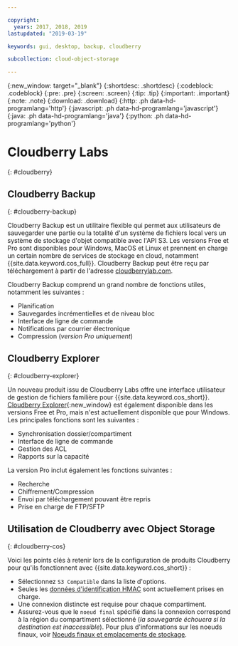 ```yaml
---

copyright:
  years: 2017, 2018, 2019
lastupdated: "2019-03-19"

keywords: gui, desktop, backup, cloudberry

subcollection: cloud-object-storage

---
```

{:new_window: target="_blank"}
{:shortdesc: .shortdesc}
{:codeblock: .codeblock}
{:pre: .pre}
{:screen: .screen}
{:tip: .tip}
{:important: .important}
{:note: .note}
{:download: .download} 
{:http: .ph data-hd-programlang='http'} 
{:javascript: .ph data-hd-programlang='javascript'} 
{:java: .ph data-hd-programlang='java'} 
{:python: .ph data-hd-programlang='python'}


# Cloudberry Labs
{: #cloudberry}

## Cloudberry Backup
{: #cloudberry-backup}

Cloudberry Backup est un utilitaire flexible qui permet aux utilisateurs de sauvegarder une partie ou la totalité d'un système de fichiers local vers un système de stockage d'objet compatible avec l'API S3. Les versions Free et Pro sont disponibles pour Windows, MacOS et Linux et prennent en charge un certain nombre de services de stockage en cloud, notamment {{site.data.keyword.cos_full}}. Cloudberry Backup peut être reçu par téléchargement à partir de l'adresse [cloudberrylab.com](https://www.cloudberrylab.com/).

Cloudberry Backup comprend un grand nombre de fonctions utiles, notamment les suivantes :

* Planification
* Sauvegardes incrémentielles et de niveau bloc
* Interface de ligne de commande
* Notifications par courrier électronique
* Compression (*version Pro uniquement*)

## Cloudberry Explorer
{: #cloudberry-explorer}

Un nouveau produit issu de Cloudberry Labs offre une interface utilisateur de gestion de fichiers familière pour {{site.data.keyword.cos_short}}. [Cloudberry Explorer](https://www.cloudberrylab.com/explorer.aspx){:new_window} est également disponible dans les versions Free et Pro, mais n'est actuellement disponible que pour Windows. Les principales fonctions sont les suivantes :

* Synchronisation dossier/compartiment
* Interface de ligne de commande
* Gestion des ACL
* Rapports sur la capacité

La version Pro inclut également les fonctions suivantes :
* Recherche 
* Chiffrement/Compression
* Envoi par téléchargement pouvant être repris
* Prise en charge de FTP/SFTP

## Utilisation de Cloudberry avec Object Storage
{: #cloudberry-cos}

Voici les points clés à retenir lors de la configuration de produits Cloudberry pour qu'ils fonctionnent avec {{site.data.keyword.cos_short}} :

* Sélectionnez `S3 Compatible` dans la liste d'options. 
* Seules les [données d'identification HMAC](/docs/services/cloud-object-storage/hmac?topic=cloud-object-storage-hmac#using-hmac-credentials) sont actuellement prises en charge. 
* Une connexion distincte est requise pour chaque compartiment. 
* Assurez-vous que le `noeud final` spécifié dans la connexion correspond à la région du compartiment sélectionné (*la sauvegarde échouera si la destination est inaccessible*). Pour plus d'informations sur les noeuds finaux, voir [Noeuds finaux et emplacements de stockage](/docs/services/cloud-object-storage?topic=cloud-object-storage-endpoints#endpoints).
